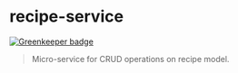 # recipe-service

[![Greenkeeper badge](https://badges.greenkeeper.io/jwc2790/diguiseppe-recipe-service.svg)](https://greenkeeper.io/)

> Micro-service for CRUD operations on recipe model.
